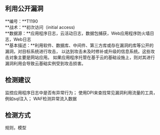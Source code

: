 ## 利用公开漏洞  
**编号：**T1190  
**战术：**初次访问（initial access)  
**数据源：**应用程序日志，云活动日志，数据包捕获，Web应用程序防火墙日志，Web日志  
**基本描述：**利用软件、数据库、中间件、第三方库或存在漏洞的库等公开的漏洞，对目标系统进行攻击， 以达到攻击未及时修补或升级的信息系统。这些攻击对象主要是网站应用。
如果应用程序托管在基于云的基础设施上，则对其进行漏洞利用会导致云基础实例受到攻击损害。  
## 检测建议  
监控应用程序日志中是否有异常行为； 
使用DPI来查找常见漏洞利用流量的工具，例如sql注入；
WAF检测异常流入数据  
## 检测方式  
规则，模型
